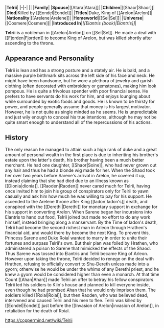 |**Telrii**|
|-|-|
||
|**Family**|
|**Spouse**|[[Atara\|Atara]]|
|**Children**|[[Shaor\|Shaor]]|
|**Died**|Killed by [[Eondel\|Eondel]]|
|**Titles**|Duke, King of [[Arelon\|Arelon]]|
|**Nationality**|[[Arelene\|Arelene]]|
|**Homeworld**|[[Sel\|Sel]]|
|**Universe**|[[Cosmere\|Cosmere]]|
|**Introduced In**|*[[Elantris (book)\|Elantris]]*|

**Telrii** is a nobleman in [[Arelon\|Arelon]] on [[Sel\|Sel]]. He made a deal with [[Fjorden\|Fjorden]] to become King of Arelon, but was killed shortly after ascending to the throne.

## Appearance and Personality
Telrii is lean and has a strong posture and a stately air. He is bald, and a massive purple birthmark sits across the left side of his face and neck. He might have been handsome, but he wore a plethora of jewelry and garish clothing (often decorated with embroidery or gemstones), making him look pompous.
He is quite a frivolous spender with poor financial sense. He prefers to have servants do his work for him, and enjoys lounging about while surrounded by exotic foods and goods. He is known to be thirsty for power, and people generally assume that money is his largest motivator. However, he is not quite as single minded as he seems. He is unpredictable and just wily enough to conceal his true intentions, although he may not be quite smart enough to understand all of the repercussions of his actions.

## History
The only reason he managed to attain such a high rank of duke and a great amount of personal wealth in the first place is due to inheriting his brother's estate upon the latter's death, his brother having been a much better merchant.
He had one daughter, [[Shaor\|Soine]], who had never grown out any hair and thus he had a blonde wig made for her. When the Shaod took her over two years before Sarene's arrival in Arelon, he covered it up, instead claiming that she had died due to an illness known as [[Dionia\|dionia]].
[[Raoden\|Raoden]] never cared much for Telrii, having once invited him to join his group of conspirators only for Telrii to yawn casually and ask him how much he was willing to pay for his support.
He ascended to the Arelene throne after King [[Iadon\|Iadon's]] death, and conspired with the [[Derethi\|Derethi]] for monetary support in exchange for his support in converting Arelon.
When Sarene began her incursions into Elantris to hand out food, Telrii joined but made no effort to do any work himself, instead bringing along a manservant.
By the Time of Iadon's death, Telrii had become the second richest man in Arleon through Hrathen's financial aid, and would there by become the next King. To prevent this, Princess Sarene and Duke Roial wanted to marry in order to unite their fortunes and surpass Telrii's own. But their plan was foiled by Hrathen, who administered a poison to Sarene that mimicked the effects of the Shaod. Thus Sarene was tossed into Elantris and Telrii became King of Arleon.
However upon taking the throne, Telrii decided to renege on the deal with Hrathen, refusing to officially convert to Shu-Dereth unless made into a gyorn; otherwise he would be under the whims of any Derethi priest, and he knew a gyorn would be considered higher than even a monarch. At that time Count [[Ahan\|Ahan]] made Telrii an offer to betray his fellow conspirators. Telrii led his soldiers to Kiin's house and planned to kill everyone inside, even though he had promised Ahan that he would only imprison them. The soldiers killed [[Roial\|Roial]], but then Raoden, who was believed dead, intervened and caused Telrii and his men to flee.
Telrii was killed by [[Eondel\|Eondel]] just before the [[Invasion of Arelon\|invasion of Arelon]], in retaliation for the death of Roial.



https://coppermind.net/wiki/Telrii